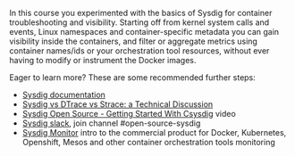 In this course you experimented with the basics of Sysdig for container troubleshooting and visibility. Starting off from kernel system calls and events, Linux namespaces and container-specific metadata you can gain visibility inside the containers, and filter or aggregate metrics using container names/ids or your orchestration tool resources, without ever having to modify or instrument the Docker images.

Eager to learn more? These are some recommended further steps:

- [Sysdig documentation](https://github.com/draios/sysdig/wiki)
- [Sysdig vs DTrace vs Strace: a Technical Discussion](https://sysdig.com/blog/sysdig-vs-dtrace-vs-strace-a-technical-discussion/)
- [Sysdig Open Source - Getting Started With Csysdig](https://www.youtube.com/watch?v=UJ4wVrbP-Q8) video
- [Sysdig slack](https://slack.sysdig.com/), join channel #open-source-sysdig
- [Sysdig Monitor](https://www.youtube.com/watch?v=NR9XLZw0ndo) intro to the commercial product for Docker, Kubernetes, Openshift, Mesos and other container orchestration tools monitoring

